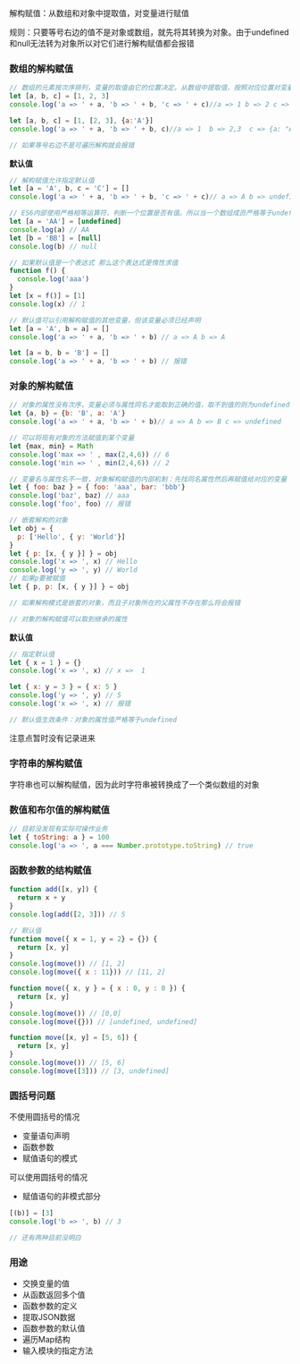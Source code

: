解构赋值：从数组和对象中提取值，对变量进行赋值

规则：只要等号右边的值不是对象或数组，就先将其转换为对象。由于undefined和null无法转为对象所以对它们进行解构赋值都会报错

### 数组的解构赋值

```javascript
// 数组的元素按次序排列，变量的取值由它的位置决定。从数组中提取值，按照对应位置对变量赋值，不成功的则为undefined
let [a, b, c] = [1, 2, 3]
console.log('a => ' + a, 'b => ' + b, 'c => ' + c)//a => 1 b => 2 c => undefined

let [a, b, c] = [1, [2, 3], {a:'A'}]
console.log('a => ' + a, 'b => ' + b, c)//a => 1  b => 2,3  c => {a: "A"}

// 如果等号右边不是可遍历解构就会报错
```

**默认值**

```javascript
// 解构赋值允许指定默认值 
let [a = 'A', b, c = 'C'] = []
console.log('a => ' + a, 'b => ' + b, 'c => ' + c)// a => A b => undefined c => C

// ES6内部使用严格相等运算符，判断一个位置是否有值。所以当一个数组成员严格等于undefined默认值才会生效
let [a = 'AA'] = [undefined]
console.log(a) // AA
let [b = 'BB'] = [null]
console.log(b) // null

// 如果默认值是一个表达式 那么这个表达式是惰性求值
function f() {
  console.log('aaa')
}
let [x = f()] = [1]
console.log(x) // 1

// 默认值可以引用解构赋值的其他变量，但该变量必须已经声明
let [a = 'A', b = a] = []
console.log('a => ' + a, 'b => ' + b) // a => A b => A

let [a = b, b = 'B'] = []
console.log('a => ' + a, 'b => ' + b) // 报错
```



### 对象的解构赋值

```javascript
// 对象的属性没有次序，变量必须与属性同名才能取到正确的值，取不到值的则为undefined
let {a, b} = {b: 'B', a: 'A'}
console.log('a => ' + a, 'b => ' + b)// a => A b => B c => undefined

// 可以将现有对象的方法赋值到某个变量
let {max, min} = Math
console.log('max => ' , max(2,4,6)) // 6
console.log('min => ' , min(2,4,6)) // 2

// 变量名与属性名不一致，对象解构赋值的内部机制：先找同名属性然后再赋值给对应的变量
let { foo: baz } = { foo: 'aaa', bar: 'bbb'}
console.log('baz', baz) // aaa
console.log('foo', foo) // 报错

// 嵌套解构的对象
let obj = {
  p: ['Hello', { y: 'World'}]
}
let { p: [x, { y }] } = obj
console.log('x => ', x) // Hello
console.log('y => ', y) // World
// 如果p要被赋值
let { p, p: [x, { y }] } = obj

// 如果解构模式是嵌套的对象，而且子对象所在的父属性不存在那么将会报错

// 对象的解构赋值可以取到继承的属性

```

**默认值**

```javascript
// 指定默认值
let { x = 1 } = {}
console.log('x => ', x) // x =>  1

let { x: y = 3 } = { x: 5 }
console.log('y => ', y) // 5
console.log('x => ', x) // 报错

// 默认值生效条件：对象的属性值严格等于undefined

```

注意点暂时没有记录进来



### 字符串的解构赋值

字符串也可以解构赋值，因为此时字符串被转换成了一个类似数组的对象



### 数值和布尔值的解构赋值

```javascript
// 目前没发现有实际可操作业务
let { toString: a } = 100
console.log('a => ', a === Number.prototype.toString) // true
```



### 函数参数的结构赋值

```javascript
function add([x, y]) {
  return x + y
}
console.log(add([2, 3])) // 5

// 默认值
function move({ x = 1, y = 2} = {}) {
  return [x, y]
}
console.log(move()) // [1, 2]
console.log(move({ x : 11})) // [11, 2]

function move({ x, y } = { x : 0, y : 0 }) {
  return [x, y]
}
console.log(move()) // [0,0]
console.log(move({})) // [undefined, undefined]

function move([x, y] = [5, 6]) {
  return [x, y]
}
console.log(move()) // [5, 6]
console.log(move([3])) // [3, undefined]
```



### 圆括号问题

不使用圆括号的情况

+ 变量语句声明
+ 函数参数
+ 赋值语句的模式

可以使用圆括号的情况

+ 赋值语句的非模式部分

```javascript
[(b)] = [3]
console.log('b => ', b) // 3

// 还有两种目前没明白
```



### 用途

+ 交换变量的值
+ 从函数返回多个值
+ 函数参数的定义
+ 提取JSON数据
+ 函数参数的默认值
+ 遍历Map结构
+ 输入模块的指定方法


